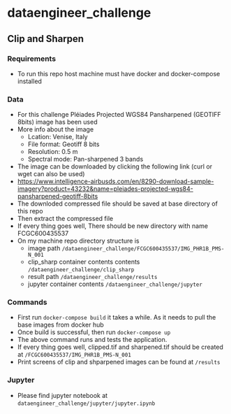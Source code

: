 # dataengineer_challenge

## Clip and Sharpen

### Requirements

* To run this repo host machine must have docker and docker-compose installed

### Data

 * For this challenge Pléiades Projected WGS84 Pansharpened (GEOTIFF 8bits) image has been used
 * More info about the image
   * Lcation: Venise, Italy
   * File format: Geotiff 8 bits
   * Resolution: 0.5 m
   * Spectral mode: Pan-sharpened 3 bands
 * The image can be downloaded by clicking the following link (curl or wget can also be used)
 * https://www.intelligence-airbusds.com/en/8290-download-sample-imagery?product=43232&name=pleiades-projected-wgs84-pansharpened-geotiff-8bits
 * The downloded compressed file should be saved at base directory of this repo
 * Then extract the compressed file
 * If every thing goes well, There should be new directory with name FCGC600435537
 * On my machine repo directory structure is
   *  image path ```/dataengineer_challenge/FCGC600435537/IMG_PHR1B_PMS-N_001```
   *  clip_sharp container contents  contents ```/dataengineer_challenge/clip_sharp```
   *  result path ```/dataengineer_challenge/results```
   *  jupyter container contents ```/dataengineer_challenge/jupyter```


### Commands

* First run ```docker-compose build``` it takes a while. As it needs to pull the base images from docker hub
* Once build is successful, then run ```docker-compose up```
* The above command runs and tests the application.
* If every thing goes well, clipped.tif and sharpened.tif should be created at ```/FCGC600435537/IMG_PHR1B_PMS-N_001```
* Print screens of clip and shparpened images can be found at ```/results```

### Jupyter
* Please find jupyter notebook at ```dataengineer_challenge/jupyter/jupyter.ipynb```